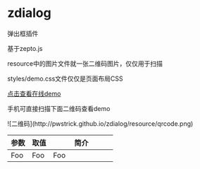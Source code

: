 # zdialog
弹出框插件

<p>基于zepto.js</p>
<p>resource中的图片文件就一张二维码图片，仅仅用于扫描</p>
<p>styles/demo.css文件仅仅是页面布局CSS</p>
<a href="http://pwstrick.github.io/zdialog/" target="_blank">点击查看在线demo</a>
<p>手机可直接扫描下面二维码查看demo</p>
![二维码](http://pwstrick.github.io/zdialog/resource/qrcode.png) 

<table style="width:100%">
  <thead>
    <tr>
        <th style="width:20%">参数</th>
        <th style="width:20%">取值</th>
        <th style="width:60%">简介</th>
    </tr>
  </thead>
  <tbody>
    <tr>
        <td>Foo</td>
        <td>Foo</td>
        <td>Foo</td>
    </tr>
 </tbody>
</table>
